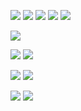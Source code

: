 ![](https://64.media.tumblr.com/45136d54b5ece02bd81c2836f580eead/bf20e6d390cc0ec8-fe/s100x200/917b840835956b037a95eb3f50b7c99603243014.gifv) ![](https://64.media.tumblr.com/59d2b2cceb7a9856c2321f9630e4ed0a/bf20e6d390cc0ec8-00/s100x200/8515f9ed05b53c58fb7ee42caf981f5724e4ef6f.pnj) ![](https://64.media.tumblr.com/a9cc6ac03135c48ac15b78e3000b29f8/bf20e6d390cc0ec8-a6/s100x200/e025df98ae8b849f67d1be3a137febdb0f80d5a8.gifv) ![](https://windowsme.neocities.org/images/stamps/stamps3/nJiUiTv.png)
![](https://laboratory.neocities.org/stamps/blue/53.gif)

![](https://64.media.tumblr.com/273afd8db0fba31c1cc3de897ceaafa5/5c6d0503478f53e1-d1/s100x200/ca1fb2da31a2664865fb9964913ed039a495eb27.pnj)

![](https://64.media.tumblr.com/a77414c7b4eff83c9d50658c66354192/9af10e6ef50ca95b-d4/s100x200/9914e773a4733fea7b456954bf4230d8cb4b9064.gifv) ![](https://64.media.tumblr.com/4490a04ccec63138527166d4d6a7ae93/df7d06d913964948-b8/s100x200/5a85ffea59b6c260f2860d40d625356125bb2729.pnj)

![](https://laboratory.neocities.org/stamps/yellow/3.png) ![](https://laboratory.neocities.org/stamps/rbw/4.gif)

![](https://bloominglantanas.carrd.co/assets/images/gallery09/e1a7d684.png?v=8e241c6f) ![](https://bloominglantanas.carrd.co/assets/images/gallery09/91475528.png?v=8e241c6f)
